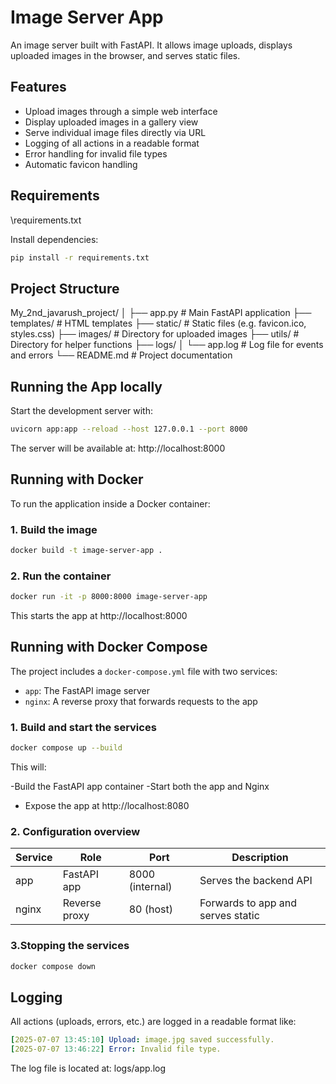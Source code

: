 # Image Server App

An image server built with FastAPI. It allows image uploads, displays uploaded images in the browser, and serves static files.

## Features

- Upload images through a simple web interface
- Display uploaded images in a gallery view
- Serve individual image files directly via URL
- Logging of all actions in a readable format
- Error handling for invalid file types
- Automatic favicon handling

## Requirements

\requirements.txt

Install dependencies:

```bash
pip install -r requirements.txt
```

## Project Structure
My_2nd_javarush_project/
│
├── app.py                  # Main FastAPI application
├── templates/              # HTML templates
├── static/                 # Static files (e.g. favicon.ico, styles.css)
├── images/                 # Directory for uploaded images
├── utils/                  # Directory for helper functions
├── logs/
│   └── app.log             # Log file for events and errors
└── README.md               # Project documentation

## Running the App locally
Start the development server with:
```bash
uvicorn app:app --reload --host 127.0.0.1 --port 8000
```
The server will be available at: http://localhost:8000

## Running with Docker
To run the application inside a Docker container:

### 1. Build the image
```bash
docker build -t image-server-app .
```
### 2. Run the container
```bash
docker run -it -p 8000:8000 image-server-app  
```
This starts the app at http://localhost:8000

## Running with Docker Compose
The project includes a `docker-compose.yml` file with two services:

- `app`: The FastAPI image server
- `nginx`: A reverse proxy that forwards requests to the app

### 1. Build and start the services
```bash
docker compose up --build 
```
This will:

-Build the FastAPI app container
-Start both the app and Nginx
- Expose the app at http://localhost:8080

### 2. Configuration overview
| Service | Role          | Port            | Description                       |
| ------- | ------------- | --------------- | --------------------------------- |
| app     | FastAPI app   | 8000 (internal) | Serves the backend API            |
| nginx   | Reverse proxy | 80 (host)       | Forwards to app and serves static |

### 3.Stopping the services
```bash
docker compose down
```
## Logging
All actions (uploads, errors, etc.) are logged in a readable format like:
```yaml
[2025-07-07 13:45:10] Upload: image.jpg saved successfully.
[2025-07-07 13:46:22] Error: Invalid file type.
```
The log file is located at: logs/app.log